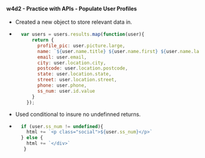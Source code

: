 #### w4d2 - Practice with APIs - Populate User Profiles


* Created a new object to store relevant data in.
* ```javascript 
    var users = users.results.map(function(user){
        return {
          profile_pic: user.picture.large,
          name: `${user.name.title} ${user.name.first} ${user.name.last}`,
          email: user.email,
          city: user.location.city,
          postcode: user.location.postcode,
          state: user.location.state,
          street: user.location.street,
          phone: user.phone,
          ss_num: user.id.value
        }
      });

* Used conditional to insure no undefinned returns.

* ```javascript
    if (user.ss_num != undefined){
      html += `<p class="social">${user.ss_num}</p>`
    } else {
      html += `</div>`
     }